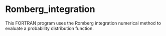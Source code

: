 # Romberg_integration
This FORTRAN program uses the Romberg integration numerical method to evaluate a probability distribution function.
